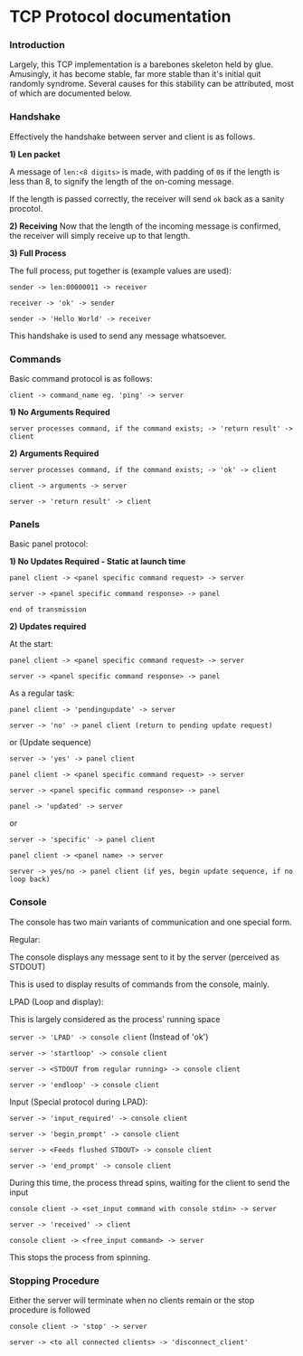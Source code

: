 #  TCP Protocol documentation

### Introduction
Largely, this TCP implementation is a barebones skeleton held by glue. Amusingly, it has become stable, far more stable than it's initial quit randomly syndrome. Several causes for this stability can be attributed, most of which are documented below.

### Handshake
Effectively the handshake between server and client is as follows.

**1) Len packet**

A message of `len:<8 digits>` is made, with padding of `0`s if the length is less than 8, to signify the length of the on-coming message.

If the length is passed correctly, the receiver will send `ok` back as a sanity procotol.

**2) Receiving**
Now that the length of the incoming message is confirmed, the receiver will simply receive up to that length.

**3) Full Process**

The full process, put together is (example values are used):

`sender -> len:00000011 -> receiver`

`receiver -> 'ok' -> sender`

`sender -> 'Hello World' -> receiver`

This handshake is used to send any message whatsoever.

### Commands
Basic command protocol is as follows:

`client -> command_name eg. 'ping' -> server`

**1) No Arguments Required**

`server processes command, if the command exists; -> 'return result' -> client`

**2) Arguments Required**

`server processes command, if the command exists; -> 'ok' -> client`

`client -> arguments -> server`

`server -> 'return result' -> client`

### Panels
Basic panel protocol:

**1) No Updates Required - Static at launch time**

`panel client -> <panel specific command request> -> server`

`server -> <panel specific command response> -> panel`

`end of transmission`

**2) Updates required**

At the start:

`panel client -> <panel specific command request> -> server`

`server -> <panel specific command response> -> panel`

As a regular task:

`panel client -> 'pendingupdate' -> server`

`server -> 'no' -> panel client (return to pending update request)`

or (Update sequence)

`server -> 'yes' -> panel client`

`panel client -> <panel specific command request> -> server`

`server -> <panel specific command response> -> panel`

`panel -> 'updated' -> server`

or

`server -> 'specific' -> panel client`

`panel client -> <panel name> -> server`

`server -> yes/no -> panel client (if yes, begin update sequence, if no loop back)`

### Console
The console has two main variants of communication and one special form.

Regular:

The console displays any message sent to it by the server (perceived as STDOUT) 

This is used to display results of commands from the console, mainly.

LPAD (Loop and display):

This is largely considered as the process' running space

`server -> 'LPAD' -> console client` (Instead of 'ok')

`server -> 'startloop' -> console client`

`server -> <STDOUT from regular running> -> console client`

`server -> 'endloop' -> console client`

Input (Special protocol during LPAD):

`server -> 'input_required' -> console client`

`server -> 'begin_prompt' -> console client`

`server -> <Feeds flushed STDOUT> -> console client`

`server -> 'end_prompt' -> console client`

During this time, the process thread spins, waiting for the client to send the input

`console client -> <set_input command with console stdin> -> server`

`server -> 'received' -> client`

`console client -> <free_input command> -> server`

This stops the process from spinning.


### Stopping Procedure

Either the server will terminate when no clients remain or the stop procedure is followed

`console client -> 'stop' -> server`

`server -> <to all connected clients> -> 'disconnect_client'`
